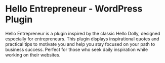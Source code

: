 # Hello Entrepreneur - WordPress Plugin
Hello Entrepreneur is a plugin inspired by the classic Hello Dolly, designed especially for entrepreneurs. This plugin displays inspirational quotes and practical tips to motivate you and help you stay focused on your path to business success. Perfect for those who seek daily inspiration while working on their websites.
